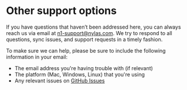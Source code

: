 # Other support options

If you have questions that haven’t been addressed here, you can always reach us via email at [n1-support@nylas.com](mailto:n1-support@nylas.com). We try to respond to all questions, sync issues, and support requests in a timely fashion.

To make sure we can help, please be sure to include the following information in your email:

*   The email address you're having trouble with (if relevant)
*   The platform (Mac, Windows, Linux) that you're using
*   Any relevant issues on [GitHub Issues](https://github.com/nylas/N1/issues?q=is%3Aissue)


